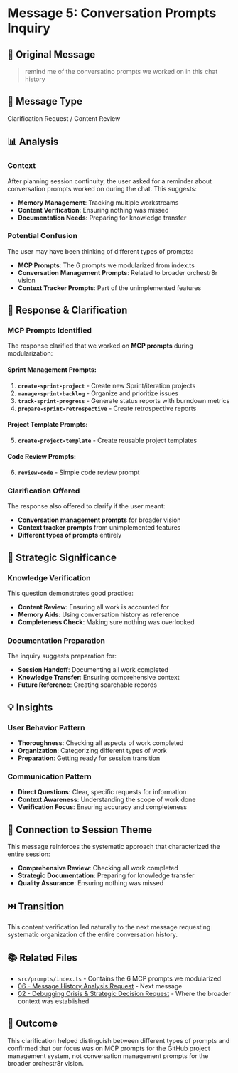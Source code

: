 # Message 5: Conversation Prompts Inquiry

## 📝 **Original Message**
> remind me of the conversatino prompts we worked on in this chat history

## 🎯 **Message Type**
Clarification Request / Content Review

## 📊 **Analysis**

### **Context**
After planning session continuity, the user asked for a reminder about conversation prompts worked on during the chat. This suggests:
- **Memory Management**: Tracking multiple workstreams
- **Content Verification**: Ensuring nothing was missed
- **Documentation Needs**: Preparing for knowledge transfer

### **Potential Confusion**
The user may have been thinking of different types of prompts:
- **MCP Prompts**: The 6 prompts we modularized from index.ts
- **Conversation Management Prompts**: Related to broader orchestr8r vision
- **Context Tracker Prompts**: Part of the unimplemented features

## 🔄 **Response & Clarification**

### **MCP Prompts Identified**
The response clarified that we worked on **MCP prompts** during modularization:

#### **Sprint Management Prompts:**
1. **`create-sprint-project`** - Create new Sprint/iteration projects
2. **`manage-sprint-backlog`** - Organize and prioritize issues
3. **`track-sprint-progress`** - Generate status reports with burndown metrics
4. **`prepare-sprint-retrospective`** - Create retrospective reports

#### **Project Template Prompts:**
5. **`create-project-template`** - Create reusable project templates

#### **Code Review Prompts:**
6. **`review-code`** - Simple code review prompt

### **Clarification Offered**
The response also offered to clarify if the user meant:
- **Conversation management prompts** for broader vision
- **Context tracker prompts** from unimplemented features
- **Different types of prompts** entirely

## 🎯 **Strategic Significance**

### **Knowledge Verification**
This question demonstrates good practice:
- **Content Review**: Ensuring all work is accounted for
- **Memory Aids**: Using conversation history as reference
- **Completeness Check**: Making sure nothing was overlooked

### **Documentation Preparation**
The inquiry suggests preparation for:
- **Session Handoff**: Documenting all work completed
- **Knowledge Transfer**: Ensuring comprehensive context
- **Future Reference**: Creating searchable records

## 💡 **Insights**

### **User Behavior Pattern**
- **Thoroughness**: Checking all aspects of work completed
- **Organization**: Categorizing different types of work
- **Preparation**: Getting ready for session transition

### **Communication Pattern**
- **Direct Questions**: Clear, specific requests for information
- **Context Awareness**: Understanding the scope of work done
- **Verification Focus**: Ensuring accuracy and completeness

## 🔗 **Connection to Session Theme**

This message reinforces the systematic approach that characterized the entire session:
- **Comprehensive Review**: Checking all work completed
- **Strategic Documentation**: Preparing for knowledge transfer
- **Quality Assurance**: Ensuring nothing was missed

## ⏭️ **Transition**
This content verification led naturally to the next message requesting systematic organization of the entire conversation history.

## 📚 **Related Files**
- `src/prompts/index.ts` - Contains the 6 MCP prompts we modularized
- [06 - Message History Analysis Request](./06-message-history-analysis.md) - Next message
- [02 - Debugging Crisis & Strategic Decision Request](./02-debugging-crisis-strategic-decision.md) - Where the broader context was established

## 🎯 **Outcome**
This clarification helped distinguish between different types of prompts and confirmed that our focus was on MCP prompts for the GitHub project management system, not conversation management prompts for the broader orchestr8r vision.
